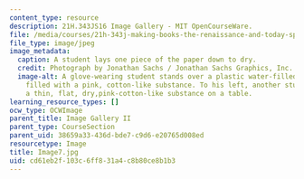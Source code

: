 ```yaml
---
content_type: resource
description: 21H.343JS16 Image Gallery - MIT OpenCourseWare.
file: /media/courses/21h-343j-making-books-the-renaissance-and-today-spring-2016/cd61eb2f103c6ff831a4c8b80ce8b1b3_Image7.jpg
file_type: image/jpeg
image_metadata:
  caption: A student lays one piece of the paper down to dry.
  credit: Photograph by Jonathan Sachs / Jonathan Sachs Graphics, Inc.
  image-alt: A glove-wearing student stands over a plastic water-filled containers
    filled with a pink, cotton-like substance. To his left, another students spreads
    a thin, flat, dry,pink-cotton-like substance on a table.
learning_resource_types: []
ocw_type: OCWImage
parent_title: Image Gallery II
parent_type: CourseSection
parent_uid: 38659a33-436d-bde7-c9d6-e20765d008ed
resourcetype: Image
title: Image7.jpg
uid: cd61eb2f-103c-6ff8-31a4-c8b80ce8b1b3
---
```

